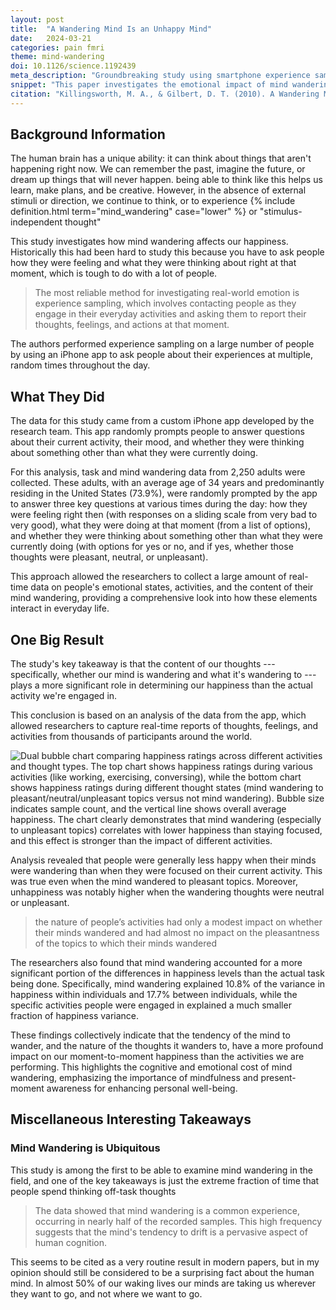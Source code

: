 ```yaml
---
layout: post
title:  "A Wandering Mind Is an Unhappy Mind"
date:   2024-03-21
categories: pain fmri
theme: mind-wandering
doi: 10.1126/science.1192439
meta_description: "Groundbreaking study using smartphone experience sampling reveals mind-wandering occurs in 47% of waking time and consistently predicts lower happiness levels. What you're thinking about impacts happiness more than what you're doing."
snippet: "This paper investigates the emotional impact of mind wandering, utilizing a phone app to collect real-time data from thousands of participants worldwide, revealing that mind-wandering occurs frequently across various activities and is associated with decreased happiness. The findings suggest that the content of one's thoughts has a more significant influence on happiness than the nature of the activity being performed, highlighting the cognitive and emotional costs of not living in the moment."
citation: "Killingsworth, M. A., & Gilbert, D. T. (2010). A Wandering Mind Is an Unhappy Mind. In *Science* (Vol. 330, Issue 6006, pp. 932–932). American Association for the Advancement of Science (AAAS). [10.1126/science.1192439](https://doi.org/10.1126/science.1192439)"
---
```


## Background Information

The human brain has a unique ability: it can think about things that aren't happening right now. We can remember the past, imagine the future, or dream up things that will never happen. being able to think like this helps us learn, make plans, and be creative.  However, in the absence of external stimuli or direction, we continue to think, or to experience {% include definition.html term="mind_wandering" case="lower" %} or "stimulus-independent thought"

This study investigates how mind wandering affects our happiness. Historically this had been hard to study this because you have to ask people how they were feeling and what they were thinking about right at that moment, which is tough to do with a lot of people.

> The most reliable method for investigating real-world emotion is experience sampling, which involves contacting people as they engage in their everyday activities and asking them to report their thoughts, feelings, and actions at that moment.

The authors performed experience sampling on a large number of people by using an iPhone app to ask people about their experiences at multiple, random times throughout the day.

## What They Did

The data for this study came from a custom iPhone app developed by the research team. This app randomly prompts people to answer questions about their current activity, their mood, and whether they were thinking about something other than what they were currently doing.

For this analysis, task and mind wandering data from 2,250 adults were collected. These adults, with an average age of 34 years and predominantly residing in the United States (73.9%), were randomly prompted by the app to answer three key questions at various times during the day: how they were feeling right then (with responses on a sliding scale from very bad to very good), what they were doing at that moment (from a list of options), and whether they were thinking about something other than what they were currently doing (with options for yes or no, and if yes, whether those thoughts were pleasant, neutral, or unpleasant).

This approach allowed the researchers to collect a large amount of real-time data on people's emotional states, activities, and the content of their mind wandering, providing a comprehensive look into how these elements interact in everyday life.

## One Big Result

The study's key takeaway is that the content of our thoughts --- specifically, whether our mind is wandering and what it's wandering to --- plays a more significant role in determining our happiness than the actual activity we're engaged in.

This conclusion is based on an analysis of the data from the app, which allowed researchers to capture real-time reports of thoughts, feelings, and activities from thousands of participants around the world.

![Dual bubble chart comparing happiness ratings across different activities and thought types. The top chart shows happiness ratings during various activities (like working, exercising, conversing), while the bottom chart shows happiness ratings during different thought states (mind wandering to pleasant/neutral/unpleasant topics versus not mind wandering). Bubble size indicates sample count, and the vertical line shows overall average happiness. The chart clearly demonstrates that mind wandering (especially to unpleasant topics) correlates with lower happiness than staying focused, and this effect is stronger than the impact of different activities.](/assets/article_images/wandering-mind-unhappy-mind/mean_happiness.png)

Analysis revealed that people were generally less happy when their minds were wandering than when they were focused on their current activity. This was true even when the mind wandered to pleasant topics. Moreover, unhappiness was notably higher when the wandering thoughts were neutral or unpleasant.

> the nature of people’s activities had only a modest impact on whether their minds wandered and had almost no impact on the pleasantness of the topics to which their minds wandered

The researchers also found that mind wandering accounted for a more significant portion of the differences in happiness levels than the actual task being done. Specifically, mind wandering explained 10.8% of the variance in happiness within individuals and 17.7% between individuals, while the specific activities people were engaged in explained a much smaller fraction of happiness variance.

These findings collectively indicate that the tendency of the mind to wander, and the nature of the thoughts it wanders to, have a more profound impact on our moment-to-moment happiness than the activities we are performing. This highlights the cognitive and emotional cost of mind wandering, emphasizing the importance of mindfulness and present-moment awareness for enhancing personal well-being.

## Miscellaneous Interesting Takeaways

### Mind Wandering is Ubiquitous

This study is among the first to be able to examine mind wandering in the field, and one of the key takeaways is just the extreme fraction of time that people spend thinking off-task thoughts

> The data showed that mind wandering is a common experience, occurring in nearly half of the recorded samples. This high frequency suggests that the mind's tendency to drift is a pervasive aspect of human cognition.

This seems to be cited as a very routine result in modern papers, but in my opinion should still be considered to be a surprising fact about the human mind.  In almost 50% of our waking lives our minds are taking us wherever they want to go, and not where we want to go.